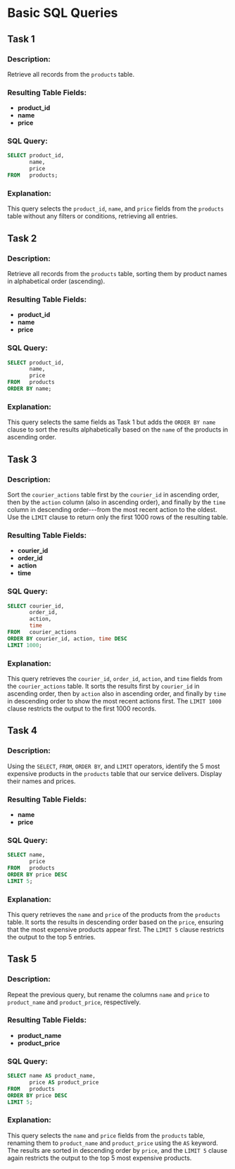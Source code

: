 # Basic SQL Queries

## Task 1
### Description:
Retrieve all records from the `products` table.
### Resulting Table Fields:
- **product_id**
- **name**
- **price**
### SQL Query:
```sql
SELECT product_id,
       name,
       price
FROM   products;
```
### Explanation:
This query selects the `product_id`, `name`, and `price` fields from the `products` table without any filters or conditions, retrieving all entries.

## Task 2
### Description:
Retrieve all records from the `products` table, sorting them by product names in alphabetical order (ascending).

### Resulting Table Fields:
-   **product_id**
-   **name**
-   **price**

### SQL Query:
```sql
SELECT product_id,
       name,
       price
FROM   products
ORDER BY name;
```
### Explanation:
This query selects the same fields as Task 1 but adds the `ORDER BY name` clause to sort the results alphabetically based on the `name` of the products in ascending order.

## Task 3
### Description:
Sort the `courier_actions` table first by the `courier_id` in ascending order, then by the `action` column (also in ascending order), and finally by the `time` column in descending order---from the most recent action to the oldest. Use the `LIMIT` clause to return only the first 1000 rows of the resulting table.
### Resulting Table Fields:
-   **courier_id**
-   **order_id**
-   **action**
-   **time**
### SQL Query:
```sql
SELECT courier_id,
       order_id,
       action,
       time
FROM   courier_actions
ORDER BY courier_id, action, time DESC
LIMIT 1000;
```
### Explanation:
This query retrieves the `courier_id`, `order_id`, `action`, and `time` fields from the `courier_actions` table. It sorts the results first by `courier_id` in ascending order, then by `action` also in ascending order, and finally by `time` in descending order to show the most recent actions first. The `LIMIT 1000` clause restricts the output to the first 1000 records.


## Task 4
### Description:
Using the `SELECT`, `FROM`, `ORDER BY`, and `LIMIT` operators, identify the 5 most expensive products in the `products` table that our service delivers. Display their names and prices.
### Resulting Table Fields:
- **name**
- **price**
### SQL Query:
```sql
SELECT name,
       price
FROM   products
ORDER BY price DESC
LIMIT 5;
```
### Explanation:
This query retrieves the `name` and `price` of the products from the `products` table. It sorts the results in descending order based on the `price`, ensuring that the most expensive products appear first. The `LIMIT 5` clause restricts the output to the top 5 entries.



## Task 5
### Description:
Repeat the previous query, but rename the columns `name` and `price` to `product_name` and `product_price`, respectively.
### Resulting Table Fields:
-   **product_name**
-   **product_price**

### SQL Query:
```sql
SELECT name AS product_name,
       price AS product_price
FROM   products
ORDER BY price DESC
LIMIT 5;
```
### Explanation:
This query selects the `name` and `price` fields from the `products` table, renaming them to `product_name` and `product_price` using the `AS` keyword. The results are sorted in descending order by `price`, and the `LIMIT 5` clause again restricts the output to the top 5 most expensive products.

























